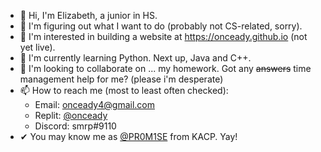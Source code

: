 - 👋 Hi, I'm Elizabeth, a junior in HS.
- 🤔 I'm figuring out what I want to do (probably not CS-related, sorry).
- 👀 I'm interested in building a website at https://onceady.github.io (not yet live).
- 🌱 I'm currently learning Python. Next up, Java and C++.
- 💞️ I'm looking to collaborate on ... my homework. Got any ~~answers~~ time management help for me? (please i'm desperate)
- 📫 How to reach me (most to least often checked):
  - Email: onceady4@gmail.com
  - Replit: [@onceady](https://replit.com/@onceady)
  - Discord: smrp#9110
- ✔ You may know me as [@PR0M1SE](https://khanacademy.org/profile/PR0M1SE/projects) from KACP. Yay!

<!---
onceady/onceady is a ✨ special ✨ repository because its `README.md` (this file) appears on your GitHub profile.
You can click the Preview link to take a look at your changes.
--->

